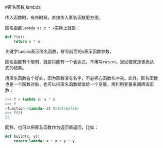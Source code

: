 #匿名函数 lambda

传入函数时，有些时候，直接传入匿名函数更方便。

匿名函数`lambda x: x * x`实际上就是：
```py
def f(x):
    return x * x

```
关键字`lambda`表示匿名函数，冒号前面的x表示函数参数。

匿名函数有个限制，就是只能有一个表达式，不用写`return`，返回值就是该表达式的结果。

用匿名函数有个好处，因为函数没有名字，不必担心函数名冲突。此外，匿名函数也是一个函数对象，也可以把匿名函数赋值给一个变量，再利用变量来调用该函数：
```py
>>> f = lambda x: x * x
>>> f
<function <lambda> at 0x101c6ef28>
>>> f(5)
25
```
同样，也可以把匿名函数作为返回值返回，比如：
```py
def build(x, y):
    return lambda: x * x + y * y
```